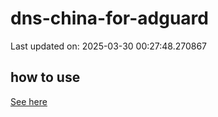 # dns-china-for-adguard

Last updated on: 2025-03-30 00:27:48.270867

## how to use

[See here](https://github.com/AdguardTeam/AdGuardHome/wiki/Configuration#upstreams-from-file)